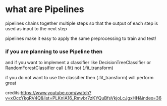 # what are Pipelines
pipelines chains together multiple steps so that the output of each step is used as input to the next step 

pipelines make it easy to apply the same preprocessing to train and test!

### if you are planning to use Pipeline then 
and if you want to implement a classifier like DecisionTreeClassifier or RandomForestClassifier call (.fit) not (.fit_transform)



if you do not want to use the classifier then (.fit_transform) will perform great

credits:https://www.youtube.com/watch?v=xOccYkgRV4Q&list=PLKnIA16_Rmvbr7zKYQuBfsVkjoLcJgxHH&index=36
